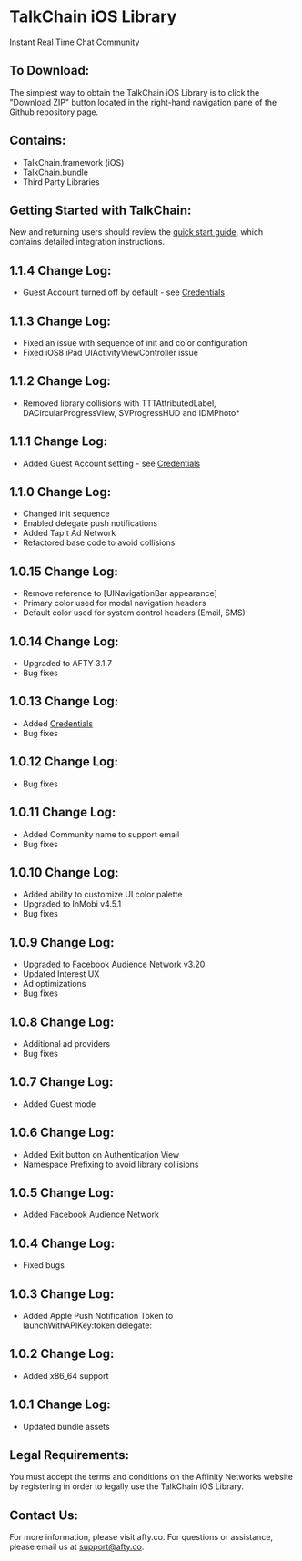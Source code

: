 TalkChain iOS Library
==================================
Instant Real Time Chat Community 

To Download:
----------------------------------
The simplest way to obtain the TalkChain iOS Library is to click the "Download ZIP" button located in the right-hand navigation pane of the Github repository page.

Contains:
----------------------------------
* TalkChain.framework (iOS)
* TalkChain.bundle
* Third Party Libraries

Getting Started with TalkChain:
----------------------------------
New and returning users should review the [quick start guide](https://github.com/afty/TalkChain-iOS/wiki), which contains detailed integration instructions.

1.1.4 Change Log:
----------------------------------
* Guest Account turned off by default - see [Credentials](https://github.com/afty/TalkChain-iOS/wiki/Credentials)

1.1.3 Change Log:
----------------------------------
* Fixed an issue with sequence of init and color configuration
* Fixed iOS8 iPad UIActivityViewController issue

1.1.2 Change Log:
----------------------------------
* Removed library collisions with TTTAttributedLabel, DACircularProgressView, SVProgressHUD and IDMPhoto*

1.1.1 Change Log:
----------------------------------
* Added Guest Account setting - see [Credentials](https://github.com/afty/TalkChain-iOS/wiki/Credentials)

1.1.0 Change Log:
----------------------------------
* Changed init sequence
* Enabled delegate push notifications
* Added TapIt Ad Network
* Refactored base code to avoid collisions

1.0.15 Change Log:
----------------------------------
* Remove reference to [UINavigationBar appearance]
* Primary color used for modal navigation headers
* Default color used for system control headers (Email, SMS) 

1.0.14 Change Log:
----------------------------------
* Upgraded to AFTY 3.1.7
* Bug fixes

1.0.13 Change Log:
----------------------------------
* Added [Credentials](https://github.com/afty/TalkChain-iOS/wiki/Credentials)
* Bug fixes

1.0.12 Change Log:
----------------------------------
* Bug fixes

1.0.11 Change Log:
----------------------------------
* Added Community name to support email
* Bug fixes

1.0.10 Change Log:
----------------------------------
* Added ability to customize UI color palette
* Upgraded to InMobi v4.5.1
* Bug fixes

1.0.9 Change Log:
----------------------------------
* Upgraded to Facebook Audience Network v3.20
* Updated Interest UX
* Ad optimizations
* Bug fixes

1.0.8 Change Log:
----------------------------------
* Additional ad providers
* Bug fixes

1.0.7 Change Log:
----------------------------------
* Added Guest mode

1.0.6 Change Log:
----------------------------------
* Added Exit button on Authentication View
* Namespace Prefixing to avoid library collisions

1.0.5 Change Log:
----------------------------------
* Added Facebook Audience Network

1.0.4 Change Log:
----------------------------------
* Fixed bugs

1.0.3 Change Log:
----------------------------------
* Added Apple Push Notification Token to launchWithAPIKey:token:delegate:

1.0.2 Change Log:
----------------------------------
* Added x86_64 support

1.0.1 Change Log:
----------------------------------
* Updated bundle assets

Legal Requirements:
----------------------------------
You must accept the terms and conditions on the Affinity Networks website by registering in order to legally use the TalkChain iOS Library.

Contact Us:
----------------------------------
For more information, please visit afty.co. For questions or assistance, please email us at support@afty.co.

